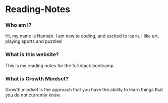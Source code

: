 # Reading-Notes

### Who am I?
Hi, my name is Hannah. I am new to coding, and excited to learn. 
I like art, playing sports and puzzles!

### What is this website?
This is my reading notes for the full stack bootcamp.

### What is Growth Mindset?
Growth mindset is the approach that you have the ability to learn things that you do not currently know.

